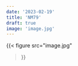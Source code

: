 ```yaml
---
date: '2023-02-19'
title: 'NM79'
draft: true
image: 'image.jpg'
---
```


{{< figure
  src="image.jpg"
>}}
